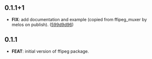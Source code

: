 ## 0.1.1+1

 - **FIX**: add documentation and example (copied from ffipeg_muxer by melos on publish). ([599d9d96](https://github.com/dra11y/ffipeg-dart/commit/599d9d9619723f7d895e76213dfb1fbdaf601bac))

## 0.1.1

 - **FEAT**: initial version of ffipeg package.
